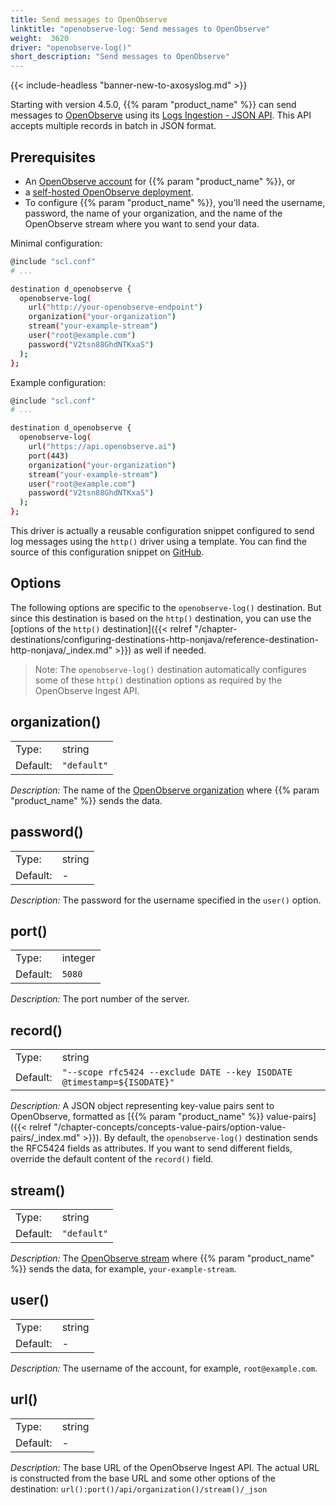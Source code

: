 ```yaml
---
title: Send messages to OpenObserve
linktitle: "openobserve-log: Send messages to OpenObserve"
weight:  3620
driver: "openobserve-log()"
short_description: "Send messages to OpenObserve"
---
```

<!-- This file is under the copyright of Axoflow, and licensed under Apache License 2.0, except for using the Axoflow and AxoSyslog trademarks. -->
{{< include-headless "banner-new-to-axosyslog.md" >}}

Starting with version 4.5.0, {{% param "product_name" %}} can send messages to [OpenObserve](https://openobserve.ai/docs/api/ingestion/logs/json/) using its [Logs Ingestion - JSON API](https://openobserve.ai/docs/api/ingestion/logs/json/). This API accepts multiple records in batch in JSON format.

## Prerequisites

- An [OpenObserve account](https://openobserve.ai/) for {{% param "product_name" %}}, or
- a [self-hosted OpenObserve deployment](https://openobserve.ai/docs/quickstart/#self-hosted-installation).
- To configure {{% param "product_name" %}}, you'll need the username, password, the name of your organization, and the name of the OpenObserve stream where you want to send your data.

Minimal configuration:

```sh
@include "scl.conf"
# ...

destination d_openobserve {
  openobserve-log(
    url("http://your-openobserve-endpoint")
    organization("your-organization")
    stream("your-example-stream")
    user("root@example.com")
    password("V2tsn88GhdNTKxaS")
  );
};
```

Example configuration:

```sh
@include "scl.conf"
# ...

destination d_openobserve {
  openobserve-log(
    url("https://api.openobserve.ai")
    port(443)
    organization("your-organization")
    stream("your-example-stream")
    user("root@example.com")
    password("V2tsn88GhdNTKxaS")
  );
};
```

This driver is actually a reusable configuration snippet configured to send log messages using the `http()` driver using a template. You can find the source of this configuration snippet on [GitHub](https://github.com/axoflow/axosyslog/blob/master/scl/openobserve/openobserve.conf).

## Options

The following options are specific to the `openobserve-log()` destination. But since this destination is based on the `http()` destination, you can use the [options of the `http()` destination]({{< relref "/chapter-destinations/configuring-destinations-http-nonjava/reference-destination-http-nonjava/_index.md" >}}) as well if needed.

> Note: The `openobserve-log()` destination automatically configures some of these `http()` destination options as required by the OpenObserve Ingest API.

<!-- FIXME xinclude the http options instead of just linking them
  body_prefix("[")
  body_suffix("]")
  delimiter(",")
  workers(4)
  batch_lines(100)
  batch_timeout(1000)
  timeout(10)
  headers("Connection: keep-alive")
   -->

## organization()

|          |                            |
| -------- | -------------------------- |
| Type:    | string |
| Default: | `"default"` |

*Description:* The name of the [OpenObserve organization](https://openobserve.ai/docs/user-guide/organizations/) where {{% param "product_name" %}} sends the data.

## password()

|          |                            |
| -------- | -------------------------- |
| Type:    | string |
| Default: | - |

*Description:* The password for the username specified in the `user()` option.

## port()

|          |                            |
| -------- | -------------------------- |
| Type:    | integer |
| Default: | `5080` |

*Description:* The port number of the server.

## record()

|          |                            |
| -------- | -------------------------- |
| Type:    | string |
| Default: | `"--scope rfc5424 --exclude DATE --key ISODATE @timestamp=${ISODATE}"` |

*Description:* A JSON object representing key-value pairs sent to OpenObserve, formatted as [{{% param "product_name" %}} value-pairs]({{< relref "/chapter-concepts/concepts-value-pairs/option-value-pairs/_index.md" >}}). By default, the `openobserve-log()` destination sends the RFC5424 fields as attributes. If you want to send different fields, override the default content of the `record()` field.

## stream()

|          |                            |
| -------- | -------------------------- |
| Type:    | string |
| Default: | `"default"` |

*Description:* The [OpenObserve stream](https://openobserve.ai/docs/user-guide/streams/) where {{% param "product_name" %}} sends the data, for example, `your-example-stream`.

## user()

|          |                            |
| -------- | -------------------------- |
| Type:    | string |
| Default: | - |

*Description:* The username of the account, for example, `root@example.com`.

## url()

|          |                            |
| -------- | -------------------------- |
| Type:    | string |
| Default: | - |

*Description:* The base URL of the OpenObserve Ingest API. The actual URL is constructed from the base URL and some other options of the destination: `url():port()/api/organization()/stream()/_json`
